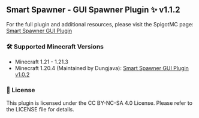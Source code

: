 ## Smart Spawner - GUI Spawner Plugin ✨ v1.1.2
For the full plugin and additional resources, please visit the SpigotMC page: [Smart Spawner GUI Plugin](https://www.spigotmc.org/resources/smart-spawner-gui-spawner-plugin%E2%9C%A8-1-21-1-21-3-%EF%B8%8F.120743/)

### 🛠️ Supported Minecraft Versions
- Minecraft 1.21 - 1.21.3
- Minecraft 1.20.4 (Maintained by Dungjava): [Smart Spawner GUI Plugin v1.0.2](https://github.com/mclunarsmp/Smart-Spawner-Plugin)

### 📜 License
This plugin is licensed under the CC BY-NC-SA 4.0 License. Please refer to the LICENSE file for details.